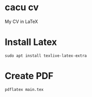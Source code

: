# cacu cv
My CV in LaTeX

# Install Latex
```
sudo apt install texlive-latex-extra
```

# Create PDF
``` 
pdflatex main.tex

```
